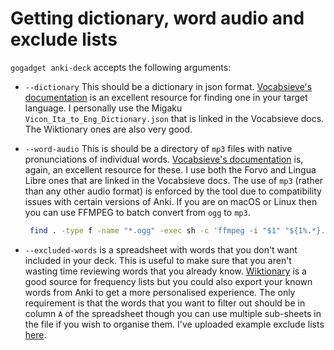 <!-- Copyright: © 2024 Jonathan Fox
License: GNU AGPL, version 3 or later; http://www.gnu.org/licenses/agpl.html
Full source code: https://github.com/jonathanfox5/gogadget -->

# Getting dictionary, word audio and exclude lists

`gogadget anki-deck` accepts the following arguments:

- `--dictionary` This should be a dictionary in json format. [Vocabsieve's documentation](https://docs.freelanguagetools.org/resources.html) is an excellent resource for finding one in your target language. I personally use the Migaku `Vicon_Ita_to_Eng_Dictionary.json` that is linked in the Vocabsieve docs. The Wiktionary ones are also very good.
- `--word-audio` This is should be a directory of `mp3` files with native pronunciations of individual words. [Vocabsieve's documentation](https://docs.freelanguagetools.org/resources.html) is, again, an excellent resource for these. I use both the Forvo and Lingua Libre ones that are linked in the Vocabsieve docs. The use of `mp3` (rather than any other audio format) is enforced by the tool due to compatibility issues with certain versions of Anki. If you are on macOS or Linux then you can use FFMPEG to batch convert from `ogg` to `mp3`.

  ```sh
   find . -type f -name "*.ogg" -exec sh -c 'ffmpeg -i "$1" "${1%.*}.mp3" && rm "$1"' _ {} \;
  ```

- `--excluded-words` is a spreadsheet with words that you don't want included in your deck. This is useful to make sure that you aren't wasting time reviewing words that you already know. [Wiktionary](https://en.wiktionary.org/wiki/Wiktionary:Frequency_lists) is a good source for frequency lists but you could also export your known words from Anki to get a more personalised experience. The only requirement is that the words that you want to filter out should be in column `A` of the spreadsheet though you can use multiple sub-sheets in the file if you wish to organise them. I've uploaded example exclude lists [here](https://github.com/jonathanfox5/gogadget/tree/main/examples/exclude_lists/).
